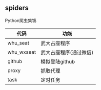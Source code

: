 ## spiders
Python爬虫集锦

| 代码 | 功能 |
| ------ | ------ |
| whu_seat | 武大占座程序 |
| whu_wxseat | 武大占座程序(通过微信) |
| github  | 模拟登陆github |
| proxy  | 抓取代理 |
| task  | 定时任务 |